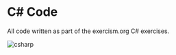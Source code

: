# C# Code

All code written as part of the exercism.org C# exercises.

![csharp](https://user-images.githubusercontent.com/86320001/150035904-7c29b4bc-9e3d-4b30-b4df-c226a43e035c.png)
